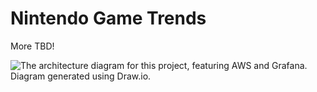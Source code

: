 # Nintendo Game Trends
More TBD!

![The architecture diagram for this project, featuring AWS and Grafana. Diagram generated using Draw.io.](https://github.com/ehowc/project-igdb/images/project_igdb_architecture.png?raw=true)
